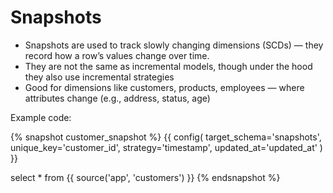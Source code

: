# Snapshots

- Snapshots are used to track slowly changing dimensions (SCDs) — they record how a row’s values change over time.
- They are not the same as incremental models, though under the hood they also use incremental strategies
- Good for dimensions like customers, products, employees — where attributes change (e.g., address, status, age)

Example code:

{% snapshot customer_snapshot %}
  {{
    config(
      target_schema='snapshots',
      unique_key='customer_id',
      strategy='timestamp',
      updated_at='updated_at'
    )
  }}

  select * from {{ source('app', 'customers') }}
{% endsnapshot %}
